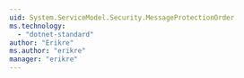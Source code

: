 ```yaml
---
uid: System.ServiceModel.Security.MessageProtectionOrder
ms.technology: 
  - "dotnet-standard"
author: "Erikre"
ms.author: "erikre"
manager: "erikre"
---
```

